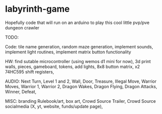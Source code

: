 # labyrinth-game
Hopefully code that will run on an arduino to play this cool little pvp/pve dungeon crawler

TODO:

Code:
tile name generation,
random maze generation,
implement sounds,
implement light routines,
implement matrix button functionality

HW:
find sutable microcontroller (using wemos d1 mini for now),
3d print walls, pieces, gameboard, tokens,
add lights,
8x8 button matrix,
x2 74HC595 shift registers,

AUDIO:
Next Turn,
Level 1 and 2,
Wall,
Door,
Treasure,
Illegal Move,
Warrior Moves,
Warrior 1,
Warrior 2,
Dragon Wakes,
Dragon Flying,
Dragon Attacks,
Winner,
Defeat,

MISC:
branding
Rulebook/art,
box art,
Crowd Source Trailer,
Crowd Source socialmedia (X, yt, website, funds/update page),
